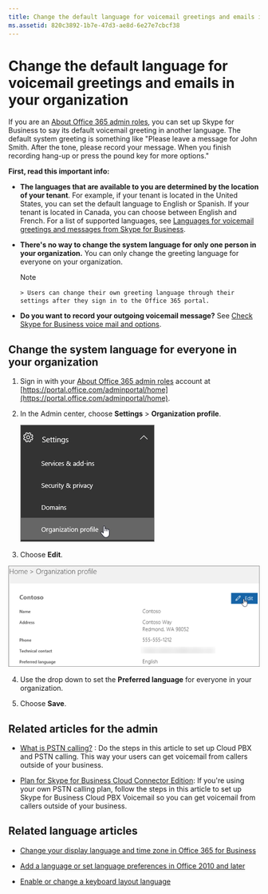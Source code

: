 ```yaml
---
title: Change the default language for voicemail greetings and emails in your organization
ms.assetid: 820c3892-1b7e-47d3-ae8d-6e27e7cbcf38
---
```



# Change the default language for voicemail greetings and emails in your organization

If you are an  [About Office 365 admin roles](http://technet.microsoft.com/library/da585eea-f576-4f55-a1e0-87090b6aaa9d%28Office.14%29.aspx), you can set up Skype for Business to say its default voicemail greeting in another language. The default system greeting is something like "Please leave a message for John Smith. After the tone, please record your message. When you finish recording hang-up or press the pound key for more options." 
  
    
    

 **First, read this important info:**
- **The languages that are available to you are determined by the location of your tenant**. For example, if your tenant is located in the United States, you can set the default language to English or Spanish. If your tenant is located in Canada, you can choose between English and French. For a list of supported languages, see [Languages for voicemail greetings and messages from Skype for Business](languages-for-voicemail-greetings-and-messages-from-skype-for-business.md).
    
  
- **There's no way to change the system language for only one person in your organization.** You can only change the greeting language for everyone on your organization.
    
    > [!NOTE]
      > Users can change their own greeting language through their settings after they sign in to the Office 365 portal. 
- **Do you want to record your outgoing voicemail message?** See [Check Skype for Business voice mail and options](http://technet.microsoft.com/library/2deea7f8-831f-4e85-a0d4-b34da55945a8%28Office.14%29.aspx#bkmk_greeting).
    
  

## Change the system language for everyone in your organization


1. Sign in with your  [About Office 365 admin roles](http://technet.microsoft.com/library/da585eea-f576-4f55-a1e0-87090b6aaa9d%28Office.14%29.aspx) account at [https://portal.office.com/adminportal/home](https://portal.office.com/adminportal/home). 
    
  
2. In the Admin center, choose **Settings** > **Organization profile**. 
    
     ![Choose Settings and then choose Organization profile.](images/9d9de520-bb84-409f-9417-96bd8ec86c48.png)
  

  

  
3. Choose **Edit**.
    
    
  
    
    
![Choose Edit.](images/e4a0b09d-2b68-4bc8-a0d3-230939843ee2.png)
  
    
    

  
    
    

  
    
    

    
  
4. Use the drop down to set the **Preferred language** for everyone in your organization.
    
  
5. Choose **Save**.
    
  

## Related articles for the admin


-  [What is PSTN calling?](what-is-pstn-calling.md) : Do the steps in this article to set up Cloud PBX and PSTN calling. This way your users can get voicemail from callers outside of your business.
    
  
-  [Plan for Skype for Business Cloud Connector Edition](https://go.microsoft.com/fwlink/?LinkId=717947): If you're using your own PSTN calling plan, follow the steps in this article to set up Skype for Business Cloud PBX Voicemail so you can get voicemail from callers outside of your business. 
    
  

## Related language articles
<a name="RelLinks"> </a>


-  [Change your display language and time zone in Office 365 for Business](http://technet.microsoft.com/library/6f238bff-5252-441e-b32b-655d5d85d15b%28Office.14%29.aspx)
    
  
-  [Add a language or set language preferences in Office 2010 and later](http://technet.microsoft.com/library/663d9d94-ca99-4a0d-973e-7c4a6b8a827d%28Office.14%29.aspx)
    
  
-  [Enable or change a keyboard layout language](http://technet.microsoft.com/library/1c2242c0-fe15-4bc3-99bc-535de6f4f258%28Office.14%29.aspx)
    
  

